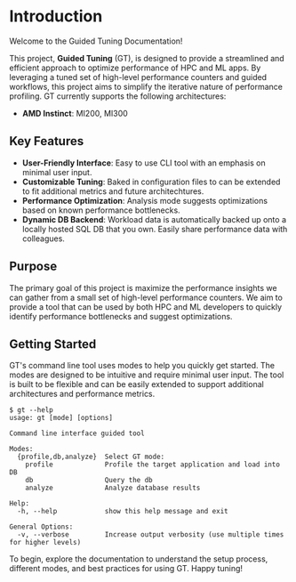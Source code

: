 # Introduction

Welcome to the Guided Tuning Documentation!

This project, **Guided Tuning** (GT), is designed to provide a streamlined and efficient approach to optimize performance of HPC and ML apps. By leveraging a tuned set of high-level performance counters and guided workflows, this project aims to simplify the iterative nature of performance profiling. GT currently supports the following architectures:

- **AMD Instinct**: MI200, MI300

## Key Features

- **User-Friendly Interface**: Easy to use CLI tool with an emphasis on minimal user input.
- **Customizable Tuning**: Baked in configuration files to can be extended to fit additional metrics and future architechtures.
- **Performance Optimization**: Analysis mode suggests optimizations based on known performance bottlenecks.
- **Dynamic DB Backend**: Workload data is automatically backed up onto a locally hosted SQL DB that you own. Easily share performance data with colleagues.

## Purpose

The primary goal of this project is maximize the performance insights we can gather from a small set of high-level performance counters. We aim to provide a tool that can be used by both HPC and ML developers to quickly identify performance bottlenecks and suggest optimizations.

## Getting Started

GT's command line tool uses modes to help you quickly get started. The modes are designed to be intuitive and require minimal user input. The tool is built to be flexible and can be easily extended to support additional architectures and performance metrics.

```console
$ gt --help
usage: gt [mode] [options]

Command line interface guided tool

Modes:
  {profile,db,analyze}  Select GT mode:
    profile             Profile the target application and load into DB
    db                  Query the db
    analyze             Analyze database results

Help:
  -h, --help            show this help message and exit

General Options:
  -v, --verbose         Increase output verbosity (use multiple times for higher levels)
```

To begin, explore the documentation to understand the setup process, different modes, and best practices for using GT. Happy tuning!